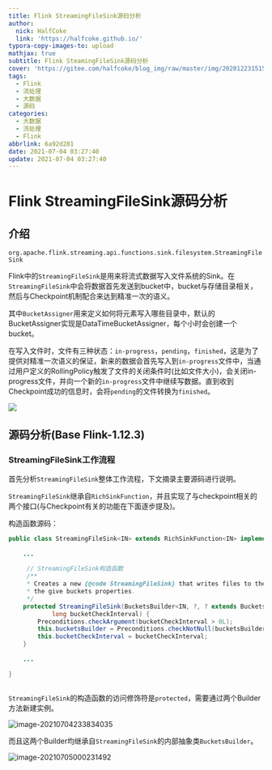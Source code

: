 ```yaml
---
title: Flink StreamingFileSink源码分析
author:
  nick: HalfCoke
  link: 'https://halfcoke.github.io/'
typora-copy-images-to: upload
mathjax: true
subtitle: Flink SteamingFileSink源码分析
cover: 'https://gitee.com/halfcoke/blog_img/raw/master/img/20201223151557.png'
tags:
  - Flink
  - 流处理
  - 大数据
  - 源码
categories:
  - 大数据
  - 流处理
  - Flink
abbrlink: 6a92d281
date: 2021-07-04 03:27:40
update: 2021-07-04 03:27:40
---
```


# Flink StreamingFileSink源码分析

## 介绍

`org.apache.flink.streaming.api.functions.sink.filesystem.StreamingFileSink`

Flink中的`StreamingFileSink`是用来将流式数据写入文件系统的Sink。在`StreamingFileSink`中会将数据首先发送到bucket中，bucket与存储目录相关，然后与Checkpoint机制配合来达到精准一次的语义。

其中`BucketAssigner`用来定义如何将元素写入哪些目录中，默认的BucketAssigner实现是DataTimeBucketAssigner，每个小时会创建一个bucket。

在写入文件时，文件有三种状态：`in-progress`，`pending`，`finished`，这是为了提供对精准一次语义的保证，新来的数据会首先写入到`in-progress`文件中，当通过用户定义的RollingPolicy触发了文件的关闭条件时(比如文件大小)，会关闭in-progress文件，并向一个新的`in-progress`文件中继续写数据。直到收到Checkpoint成功的信息时，会将`pending`的文件转换为`finished`。

![](https://gitee.com/halfcoke/blog_img/raw/master/20210704231111.svg)

## 源码分析(Base Flink-1.12.3)

### StreamingFileSink工作流程

首先分析`StreamingFileSink`整体工作流程，下文摘录主要源码进行说明。

`StreamingFileSink`继承自`RichSinkFunction`，并且实现了与checkpoint相关的两个接口(与Checkpoint有关的功能在下面逐步提及)。

构造函数源码：

```java
public class StreamingFileSink<IN> extends RichSinkFunction<IN> implements CheckpointedFunction, CheckpointListener{
    
    ...
        
     // StreamingFileSink构造函数
     /**
     * Creates a new {@code StreamingFileSink} that writes files to the given base directory with
     * the give buckets properties.
     */
    protected StreamingFileSink(BucketsBuilder<IN, ?, ? extends BucketsBuilder<IN, ?, ?>> bucketsBuilder,
            long bucketCheckInterval) {
        Preconditions.checkArgument(bucketCheckInterval > 0L);
        this.bucketsBuilder = Preconditions.checkNotNull(bucketsBuilder);
        this.bucketCheckInterval = bucketCheckInterval;
    }
    
    ...
        
}
    
```

`StreamingFileSink`的构造函数的访问修饰符是`protected`，需要通过两个Builder方法新建实例。

![image-20210704233834035](https://gitee.com/halfcoke/blog_img/raw/master/20210704233838.png)

而且这两个Builder均继承自`StreamingFileSink`的内部抽象类`BucketsBuilder`。

![image-20210705000231492](C:/Users/halfcoke/AppData/Roaming/Typora/typora-user-images/image-20210705000231492.png)



